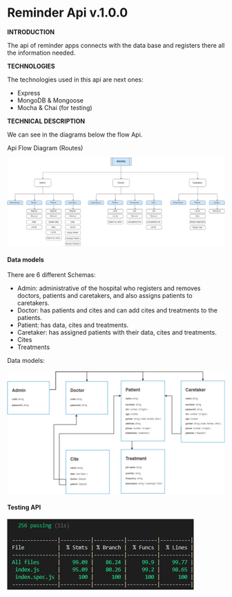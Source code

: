 # Reminder Api v.1.0.0

**INTRODUCTION**

The api of reminder apps connects with the data base and registers there all the information needed. 


**TECHNOLOGIES**

The technologies used in this api are next ones:

- Express
- MongoDB & Mongoose
- Mocha & Chai (for testing)


**TECHNICAL DESCRIPTION**

We can see in the diagrams below the flow Api.

Api Flow Diagram (Routes)

![ApiFlowDiagram](images/ApiFlowDiagram.png)

#### Data models

There are 6 different Schemas: 

- Admin: administrative of the hospital who registers and removes doctors, patients and caretakers, and also assigns patients to caretakers.
- Doctor: has patients and cites and can add cites and treatments to the patients.
- Patient: has data, cites and treatments.
- Caretaker: has assigned patients with their data, cites and treatments.
- Cites
- Treatments


Data models:

![DataModel](images/DataModel.png)


#### Testing API

![testing-api](images/testing-api.png)
